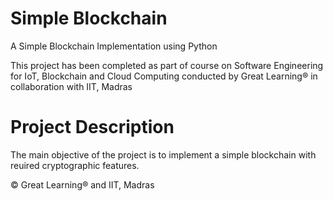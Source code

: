 # Simple Blockchain
A Simple Blockchain Implementation using Python

This project has been completed as part of course on Software Engineering for IoT, Blockchain and Cloud Computing conducted by Great Learning&reg; in collaboration with IIT, Madras

# Project Description

The main objective of the project is to implement a simple blockchain with reuired cryptographic features. 


&copy; Great Learning&reg; and IIT, Madras
